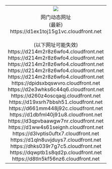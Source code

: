 ﻿<table>
  <tr></tr>
  <tr><td colspan=2 align=center><img src="https://d1ex1toj15g1vc.cloudfront.net/Up/oGate.jpg" /></td></tr>
  <tr><td colspan=2 align=center>网门动态网址<br/>(最新)
<br>https://d1ex1toj15g1vc.cloudfront.net
<br/><br/>(以下网址可能失效)
<br>https://d214m2r8z6wfo4.cloudfront.net
<br>https://d214m2r8z6wfo4.cloudfront.net
<br>https://d214m2r8z6wfo4.cloudfront.net
<br>https://d214m2r8z6wfo4.cloudfront.net
<br>https://d214m2r8z6wfo4.cloudfront.net
<br>https://dpidsxbqswvro.cloudfront.net
<br>https://d2e3whks6c44q6.cloudfront.net
<br>https://d260z4oscqaqj.cloudfront.net
<br>https://d19xsrh7bbsh51.cloudfront.net
<br>https://d661mm448j92c.cloudfront.net
<br>https://d1dbfml40j91u8.cloudfront.net
<br>https://d3qpvbaawgw7nr.cloudfront.net
<br>https://d1ww4s61seignh.cloudfront.net
<br>https://d3lvptis0uftx7.cloudfront.net
<br>https://d1qln8uvjduys7.cloudfront.net
<br>https://dhks039r7g7c5.cloudfront.net
<br>https://dqwptb1s8qd2p.cloudfront.net
<br>https://d8tln5kf56nz6.cloudfront.net
    </td>
  </tr>
</table>
